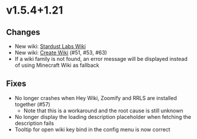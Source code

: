 # v1.5.4+1.21

## Changes

- New wiki: [Stardust Labs Wiki](https://stardustlabs.miraheze.org/)
- New wiki: [Create Wiki](https://create.fandom.com/wiki/) (#51, #53, #63)
- If a wiki family is not found, an error message will be displayed instead of using Minecraft Wiki as fallback

## Fixes

- No longer crashes when Hey Wiki, Zoomify and RRLS are installed together (#57)
    - Note that this is a workaround and the root cause is still unknown
- No longer display the loading description placeholder when fetching the description fails
- Tooltip for open wiki key bind in the config menu is now correct
